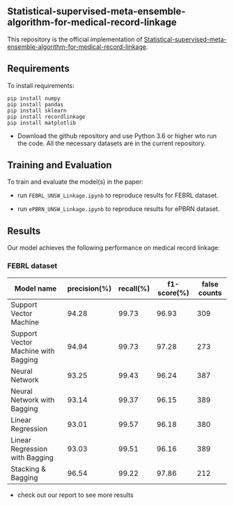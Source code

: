 ## Statistical-supervised-meta-ensemble-algorithm-for-medical-record-linkage

This repository is the official implementation of [Statistical-supervised-meta-ensemble-algorithm-for-medical-record-linkage](https://github.com/ePBRN/Medical-Record-Linkage-Ensemble). 

## Requirements

To install requirements:

```setup
pip install numpy
pip install pandas
pip install sklearn
pip install recordlinkage
pip install matplotlib
```

+ Download the github repository and use Python 3.6 or higher wto run the code. All the necessary datasets are in the current repository.

## Training and Evaluation

To train and evaluate the model(s) in the paper:

+ run `FEBRL_UNSW_Linkage.ipynb` to reproduce results for FEBRL dataset.

+ run `ePBRN_UNSW_Linkage.ipynb` to reproduce results for ePBRN dataset.

## Results

Our model achieves the following performance on medical record linkage:

### FEBRL dataset

| Model name         | precision(%)  | recall(%) | f1-score(%) | false counts |
| ------------------ |---------------- | -------------- | -------------- | -------------- |
| Support Vector Machine                |     94.28         |      99.73       |      96.93        |      309       |
| Support Vector Machine with Bagging   |     94.94         |      99.73       |      97.28        |      273      |
| Neural Network                        |     93.25         |      99.43       |      96.24        |      387       |
| Neural Network with Bagging           |     93.14         |      99.37       |      96.15       |      389       |
| Linear Regression                     |     93.01         |      99.57       |      96.18       |      380       |
| Linear Regression with Bagging        |     93.03         |      99.51       |      96.16       |      389       |
| Stacking & Bagging                    |     96.54         |      99.22       |      97.86       |      212       |

+ check out our report to see more results

